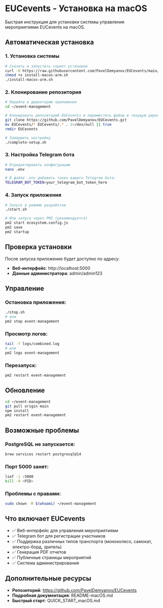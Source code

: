 # EUCevents - Установка на macOS

Быстрая инструкция для установки системы управления мероприятиями EUCevents на macOS.

## Автоматическая установка

### 1. Установка системы
```bash
# Скачать и запустить скрипт установки
curl -O https://raw.githubusercontent.com/PavelDemyanov/EUCevents/main/install-macos-arm.sh
chmod +x install-macos-arm.sh
./install-macos-arm.sh
```

### 2. Клонирование репозитория
```bash
# Перейти в директорию приложения
cd ~/event-management

# Клонировать репозиторий EUCevents и переместить файлы в текущую директорию
git clone https://github.com/PavelDemyanov/EUCevents.git
mv EUCevents/* EUCevents/.* . 2>/dev/null || true
rmdir EUCevents

# Завершить настройку
./complete-setup.sh
```

### 3. Настройка Telegram бота
```bash
# Отредактировать конфигурацию
nano .env

# В файле .env добавить токен вашего Telegram бота:
TELEGRAM_BOT_TOKEN=your_telegram_bot_token_here
```

### 4. Запуск приложения
```bash
# Запуск в режиме разработки
./start.sh

# Или запуск через PM2 (рекомендуется)
pm2 start ecosystem.config.js
pm2 save
pm2 startup
```

## Проверка установки

После запуска приложение будет доступно по адресу:
- **Веб-интерфейс**: http://localhost:5000
- **Данные администратора**: admin/admin123

## Управление

### Остановка приложения:
```bash
./stop.sh
# или
pm2 stop event-management
```

### Просмотр логов:
```bash
tail -f logs/combined.log
# или
pm2 logs event-management
```

### Перезапуск:
```bash
pm2 restart event-management
```

## Обновление

```bash
cd ~/event-management
git pull origin main
npm install
pm2 restart event-management
```

## Возможные проблемы

### PostgreSQL не запускается:
```bash
brew services restart postgresql@14
```

### Порт 5000 занят:
```bash
lsof -i :5000
kill -9 <PID>
```

### Проблемы с правами:
```bash
sudo chown -R $(whoami) ~/event-management
```

## Что включает EUCevents

- ✅ Веб-интерфейс для управления мероприятиями
- ✅ Telegram бот для регистрации участников
- ✅ Поддержка различных типов транспорта (моноколесо, самокат, электро-борд, зритель)
- ✅ Генерация PDF отчетов
- ✅ Публичные страницы мероприятий
- ✅ Система администрирования

## Дополнительные ресурсы

- **Репозиторий**: https://github.com/PavelDemyanov/EUCevents
- **Подробная документация**: README-macOS.md
- **Быстрый старт**: QUICK_START_macOS.md